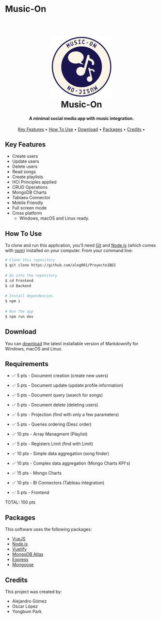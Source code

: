 # Music-On

<h1 align="center">
  <br>
  <a href="https://github.com/aleg001/Proyecto1BD2"><img src="Frontend/src/assets/logoMO.svg" alt="Music-On" width="200"></a>
  <br>
  Music-On
  <br>
</h1>

<h4 align="center">A minimal social media app with music integration. </h4>



<p align="center">
  <a href="#key-features">Key Features</a> •
  <a href="#how-to-use">How To Use</a> •
  <a href="#download">Download</a> •
  <a href="#packages">Packages</a> •
   <a href="#credits">Credits</a> •

</p>



## Key Features

* Create users
* Update users
* Delete users
* Read songs
* Create playlists
* HCI Principles applied
* CRUD Operations
* MongoDB Charts
* Tablaeu Connector
* Mobile Friendly
* Full screen mode
* Cross platform
  - Windows, macOS and Linux ready.

## How To Use

To clone and run this application, you'll need [Git](https://git-scm.com) and [Node.js](https://nodejs.org/en/download/) (which comes with [npm](http://npmjs.com)) installed on your computer. From your command line:

```bash
# Clone this repository
$ git clone https://github.com/aleg001/Proyecto1BD2

# Go into the repository
$ cd Frontend
$ cd Backend

# Install dependencies
$ npm i

# Run the app
$ npm run dev
```




## Download

You can [download](https://github.com/aleg001/Proyecto1BD2) the latest installable version of Markdownify for Windows, macOS and Linux.



## Requirements


- ✅ 5 pts - Document creation (create new users)

- ✅ 5 pts - Document update (update profile information)

- ✅ 5 pts - Document query (search for songs)

- ✅ 5 pts - Document delete (deleting users)

- ✅ 5 pts - Projection (find with only a few parameters)

- ✅ 5 pts - Queries ordering (Desc order)

- ✅ 10 pts - Array Managment (Playlist)

- ✅ 5 pts - Registers Limit (find with Limit)

- ✅ 10 pts - Simple data aggregation (song finder)

- ✅ 10 pts - Complex data aggregation (Mongo Charts KPI's)

- ✅ 15 pts - Mongo Charts 

- ✅ 10 pts - BI Connectors (Tableau integration)

- ✅ 5 pts - Frontend

TOTAL: 100 pts

## Packages

This software uses the following packages:

- [VueJS](https://vuejs.org/)
- [Node.js](https://nodejs.org/)
- [Vuetify](https://next.vuetifyjs.com/en/)
- [MongoDB Atlas](https://www.mongodb.com/atlas/database)
- [Express](https://expressjs.com/)
- [Mongoose](https://mongoosejs.com/)


## Credits

This project was created by:

- Alejandro Gómez
- Oscar López
- Yongbum Park

